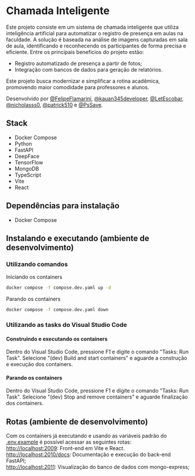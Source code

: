 # Chamada Inteligente

Este projeto consiste em um sistema de chamada inteligente que utiliza inteligência artificial para automatizar o registro de presença em aulas na faculdade. A solução é baseada na análise de imagens capturadas em sala de aula, identificando e reconhecendo os participantes de forma precisa e eficiente.
Entre os principais benefícios do projeto estão:

- Registro automatizado de presença a partir de fotos;
- Integração com bancos de dados para geração de relatórios.

Este projeto busca modernizar e simplificar a rotina acadêmica, promovendo maior comodidade para professores e alunos.

Desenvolvido por [@FelipeFlamarini](https://github.com/FelipeFlamarini), [@kauan345developer](https://github.com/kauan345developer), [@LetEscobar](https://github.com/LetEscobar), [@nicholasss0](https://github.com/nicholasss0), [@patrick510](https://github.com/patrick510) e [@PsSave](https://github.com/PsSave).

## Stack

- Docker Compose
- Python
- FastAPI
- DeepFace
- TensorFlow
- MongoDB
- TypeScript
- Vite
- React

## Dependências para instalação

- Docker Compose

## Instalando e executando (ambiente de desenvolvimento)

### Utilizando comandos

Iniciando os containers

```sh
docker compose -f compose.dev.yaml up -d
```

Parando os containers

```sh
docker compose -f compose.dev.yaml down
```

### Utilizando as tasks do Visual Studio Code

#### Construindo e executando os containers

Dentro do Visual Studio Code, pressione F1 e digite o comando "Tasks: Run Task".
Selecione "(dev) Build and start containers" e aguarde a construção e execução dos containers.

#### Parando os containers

Dentro do Visual Studio Code, pressione F1 e digite o comando "Tasks: Run Task".
Selecione "(dev) Stop and remove containers" e aguarde finalização dos containers.

## Rotas (ambiente de desenvolvimento)

Com os containers já executando e usando as variáveis padrão do [.env.example](.env.example) é possível acessar as seguintes rotas:  
<http://localhost:2009>: Front-end em Vite e React.
<http://localhost:2010/docs>: Documentação e execução do back-end FastAPI;  
<http://localhost:2011>: Visualização do banco de dados com mongo-express;  
